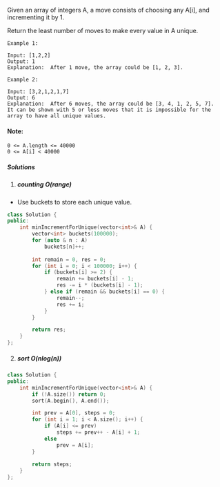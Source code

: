 Given an array of integers A, a move consists of choosing any A[i], and incrementing it by 1.

Return the least number of moves to make every value in A unique.

 

```
Example 1:

Input: [1,2,2]
Output: 1
Explanation:  After 1 move, the array could be [1, 2, 3].

Example 2:

Input: [3,2,1,2,1,7]
Output: 6
Explanation:  After 6 moves, the array could be [3, 4, 1, 2, 5, 7].
It can be shown with 5 or less moves that it is impossible for the array to have all unique values.
```
 

#### Note:

    0 <= A.length <= 40000
    0 <= A[i] < 40000


##### Solutions


1. ##### counting O(range)

- Use buckets to store each unique value.

```c++
class Solution {
public:
    int minIncrementForUnique(vector<int>& A) {
        vector<int> buckets(100000);
        for (auto & n : A)
            buckets[n]++;
        
        int remain = 0, res = 0;
        for (int i = 0; i < 100000; i++) {
            if (buckets[i] >= 2) {
                remain += buckets[i] - 1;
                res -= i * (buckets[i] - 1);
            } else if (remain && buckets[i] == 0) {
                remain--;
                res += i;
            }
        }

        return res;
    }
};
```

2. ##### sort O(nlog(n))

```c++
class Solution {
public:
    int minIncrementForUnique(vector<int>& A) {
        if (!A.size()) return 0;
        sort(A.begin(), A.end());

        int prev = A[0], steps = 0;
        for (int i = 1; i < A.size(); i++) {
            if (A[i] <= prev)
                steps += prev++ - A[i] + 1;
            else
                prev = A[i];
        }
        
        return steps;
    }
};
```